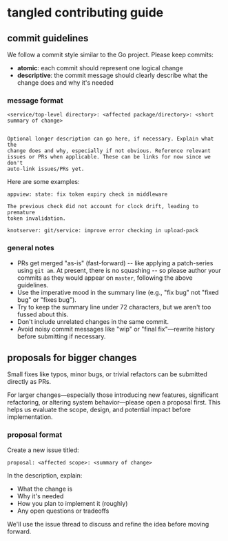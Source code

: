 # tangled contributing guide

## commit guidelines

We follow a commit style similar to the Go project. Please keep commits:

* **atomic**: each commit should represent one logical change  
* **descriptive**: the commit message should clearly describe what the
change does and why it's needed

### message format

``` 
<service/top-level directory>: <affected package/directory>: <short summary of change>


Optional longer description can go here, if necessary. Explain what the
change does and why, especially if not obvious. Reference relevant
issues or PRs when applicable. These can be links for now since we don't
auto-link issues/PRs yet.
```

Here are some examples:

```
appview: state: fix token expiry check in middleware

The previous check did not account for clock drift, leading to premature
token invalidation. 
```

```
knotserver: git/service: improve error checking in upload-pack
```

### general notes

- PRs get merged "as-is" (fast-forward) -- like applying a patch-series
using `git am`. At present, there is no squashing -- so please author
your commits as they would appear on `master`, following the above
guidelines.
- Use the imperative mood in the summary line (e.g., "fix bug" not
"fixed bug" or "fixes bug").
- Try to keep the summary line under 72 characters, but we aren't too
fussed about this.
- Don't include unrelated changes in the same commit.
- Avoid noisy commit messages like "wip" or "final fix"—rewrite history
before submitting if necessary.

## proposals for bigger changes

Small fixes like typos, minor bugs, or trivial refactors can be
submitted directly as PRs.

For larger changes—especially those introducing new features,
significant refactoring, or altering system behavior—please open a
proposal first. This helps us evaluate the scope, design, and potential
impact before implementation.

### proposal format

Create a new issue titled:

``` 
proposal: <affected scope>: <summary of change> 
```

In the description, explain:

- What the change is
- Why it's needed
- How you plan to implement it (roughly)
- Any open questions or tradeoffs

We'll use the issue thread to discuss and refine the idea before moving
forward.
